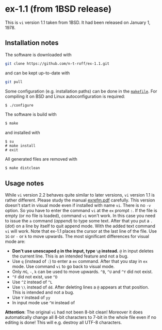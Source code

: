 # ex-1.1 (from 1BSD release)
This is `vi` version 1.1 taken from 1BSD.
It had been released on January 1, 1978.
## Installation notes
The software is downloaded with
```sh
git clone https://github.com/n-t-roff/ex-1.1.git
```
and can be kept up-to-date with
```sh
git pull
```
Some configuration (e.g. installation paths) can be done in the
[`makefile`](https://github.com/n-t-roff/ex-1.1/blob/master/Makefile.in).
For compiling it on BSD and Linux autoconfiguration is required:
```sh
$ ./configure
```
The software is build with
```sh
$ make
```
and installed with
```
$ su
# make install
# exit
```
All generated files are removed with
```sh
$ make distclean
```
## Usage notes
While `vi` version 2.2 behaves quite similar to later versions,
`vi` version 1.1 is rather different.
Please study the manual
[exrefm.pdf](https://github.com/n-t-roff/ex-1.1/blob/master/exrefm/exrefm.pdf)
carefully.
This version doesn't start in visual mode even if installed with
name `vi`.
There is no `-v` option.
So you have to enter the command `vi` at the `ex` prompt `:`.
If the file is empty (or no file is loaded), command `vi` won't
work.
In this case you need to issue the `a` command (*append*) to type
some text.
After that you put a `.` (*dot*) on a line by itself to quit
append mode.
With the added text command `vi` will work.
Note that ex-1.1 places the cursor at the last line of the file.
Use `1G` or `-` or `k` to move upwards.
The most significant differences for visual mode are:
* **Don't use unescaped `@` in the input, type `\@` instead.**
  `@` in input deletes the current line.
  This is an intended feature and not a bug.
* Use `q` (instead of `:`) to enter a `ex` command.
  After that you stay in `ex` mode.
  Use command `vi` to go back to visual mode.
* Only *n*`G`, `-`, `k` can be used to move upwards.
  `^B`, `^U` and `^Y` did not exist.
* `^F` did not exist, use `^D`
* Use `^Z` instead of `^L`
* Use `\\` instead of `dd`.
  After deleting lines a `@` appears at that position.
  This is intended and not a bug.
* Use `Y` instead of `yy`
* In input mode use `^H` instead of <BACKSPACE>

**Attention**:
The original `vi` had not been 8-bit clean!
Moreover it does automatically change all 8-bit characters to 7-bit
in the whole file even if no editing is done!
This will e.g. destroy all UTF-8 characters.
